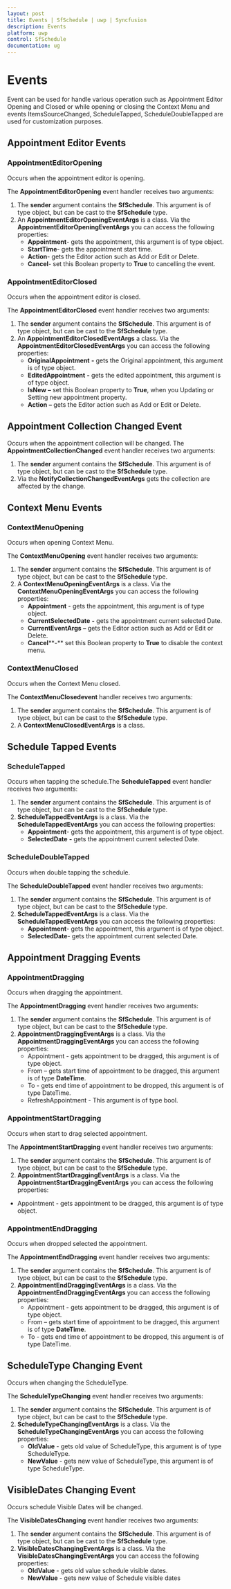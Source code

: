 ```yaml
---
layout: post
title: Events | SfSchedule | uwp | Syncfusion
description: Events
platform: uwp
control: SfSchedule
documentation: ug
---
```


# Events

Event can be used for handle various operation such as Appointment Editor Opening and Closed or while opening or closing the Context Menu and events ItemsSourceChanged, ScheduleTapped, ScheduleDoubleTapped are used for customization purposes.

## Appointment Editor Events

### AppointmentEditorOpening

Occurs when the appointment editor is opening. 

The **AppointmentEditorOpening** event handler receives two arguments:
1. The **sender** argument contains the **SfSchedule**. This argument is of type object, but can be cast to the **SfSchedule** type.
2. An **AppointmentEditorOpeningEventArgs** is a class. Via the **AppointmentEditorOpeningEventArgs** you can access the following properties:
   * **Appointment**- gets the appointment, this argument is of type object.
   * **StartTime**- gets the appointment start time.
   * **Action**- gets the Editor action such as Add or Edit or Delete.
   * **Cancel**- set this Boolean property to **True** to cancelling the event.
 
### AppointmentEditorClosed

Occurs when the appointment editor is closed.

The **AppointmentEditorClosed** event handler receives two arguments:
1. The **sender** argument contains the **SfSchedule**. This argument is of type object, but can be cast to the **SfSchedule** type.
2. An **AppointmentEditorClosedEventArgs** a class. Via the **AppointmentEditorClosedEventArgs** you can access the following properties:
   * **OriginalAppointment** **-** gets the Original appointment, this argument is of type object.
   * **EditedAppointment** **-** gets the edited appointment, this argument is of type object.
   * **IsNew** **–** set this Boolean property to **True**, when you Updating or Setting new appointment property.
    * **Action** **–** gets the Editor action such as Add or Edit or Delete.

## Appointment Collection Changed Event

Occurs when the appointment collection will be changed. The **AppointmentCollectionChanged** event handler receives two arguments:

1. The **sender** argument contains the **SfSchedule**. This argument is of type object, but can be cast to the **SfSchedule** type.
2. Via the **NotifyCollectionChangedEventArgs** gets the collection are affected by the change.

## Context Menu Events

### ContextMenuOpening

Occurs when opening Context Menu. 

The **ContextMenuOpening** event handler receives two arguments:
1. The **sender** argument contains the **SfSchedule**. This argument is of type object, but can be cast to the **SfSchedule** type.
2. A **ContextMenuOpeningEventArgs** is a class. Via the **ContextMenuOpeningEventArgs** you can access the following properties:
    * **Appointment** - gets the appointment, this argument is of type object.
    * **CurrentSelectedDate** **-** gets the appointment current selected Date.
    * **CurrentEventArgs** **–** gets the Editor action such as Add or Edit or Delete.
    * **Cancel****-** set this Boolean property to **True** to disable the context menu.

### ContextMenuClosed

Occurs when the Context Menu closed. 

The **ContextMenuClosedevent** handler receives two arguments:
1. The **sender** argument contains the **SfSchedule**. This argument is of type object, but can be cast to the **SfSchedule** type.
2. A **ContextMenuClosedEventArgs** is a class. 

## Schedule Tapped Events

### ScheduleTapped

Occurs when tapping the schedule.The **ScheduleTapped** event handler receives two arguments:
1. The **sender** argument contains the **SfSchedule**. This argument is of type object, but can be cast to the **SfSchedule** type.
2. **ScheduleTappedEventArgs** is a class. Via the **ScheduleTappedEventArgs** you can access the following properties:
    * **Appointment**- gets the appointment, this argument is of type object.
    * **SelectedDate** **-** gets the appointment current selected Date.

### ScheduleDoubleTapped

Occurs when double tapping the schedule.

The **ScheduleDoubleTapped** event handler receives two arguments:
1. The **sender** argument contains the **SfSchedule**. This argument is of type object, but can be cast to the **SfSchedule** type.
2. **ScheduleTappedEventArgs** is a class. Via the **ScheduleTappedEventArgs** you can access the following properties:
    * **Appointment**- gets the appointment, this argument is of type object.
    * **SelectedDate**- gets the appointment current selected Date.
    
## Appointment Dragging Events

### AppointmentDragging

Occurs when dragging the appointment.

The **AppointmentDragging** event handler receives two arguments:
1. The **sender** argument contains the **SfSchedule**. This argument is of type object, but can be cast to the **SfSchedule** type.
2. **AppointmentDraggingEventArgs** is a class. Via the **AppointmentDraggingEventArgs** you can access the following properties:
    * Appointment - gets appointment to be dragged, this argument is of type object.
    * From – gets start time of appointment to be dragged, this argument is of type **DateTime**.
    * To - gets end time of appointment to be dropped, this argument is of type DateTime.
    * RefreshAppointment - This argument is of type bool.

### AppointmentStartDragging

Occurs when start to drag selected appointment.

The **AppointmentStartDragging** event handler receives two arguments:
 1. The **sender** argument contains the **SfSchedule**. This argument is of type object, but can be cast to the **SfSchedule** type.
 2. **AppointmentStartDraggingEventArgs** is a class. Via the **AppointmentStartDraggingEventArgs** you can access the following properties:
* Appointment - gets appointment to be dragged, this argument is of type object.

### AppointmentEndDragging

Occurs when dropped selected the appointment.

The **AppointmentEndDragging** event handler receives two arguments:
1. The **sender** argument contains the **SfSchedule**. This argument is of type object, but can be cast to the **SfSchedule** type.
2. **AppointmentEndDraggingEventArgs** is a class. Via the **AppointmentEndDraggingEventArgs** you can access the following properties:
    * Appointment - gets appointment to be dragged, this argument is of type object.
    * From – gets start time of appointment to be dragged, this argument is of type **DateTime**.
    * To - gets end time of appointment to be dropped, this argument is of type DateTime.

## ScheduleType Changing Event

Occurs when changing the ScheduleType. 

The **ScheduleTypeChanging** event handler receives two arguments:
1. The **sender** argument contains the **SfSchedule**. This argument is of type object, but can be cast to the **SfSchedule** type.
2. **ScheduleTypeChangingEventArgs** is a class. Via the **ScheduleTypeChangingEventArgs** you can access the following properties:
    * **OldValue** - gets old value of ScheduleType, this argument is of type ScheduleType.
    * **NewValue** - gets new value of ScheduleType, this argument is of type ScheduleType.
    
## VisibleDates Changing Event

Occurs schedule Visible Dates will be changed.

The **VisibleDatesChanging** event handler receives two arguments:
1. The **sender** argument contains the **SfSchedule**. This argument is of type object, but can be cast to the **SfSchedule** type.
2. **VisibleDatesChangingEventArgs** is a class. Via the **VisibleDatesChangingEventArgs** you can access the following properties:
    * **OldValue** - gets old value schedule visible dates.
    * **NewValue** - gets new value of Schedule visible dates
